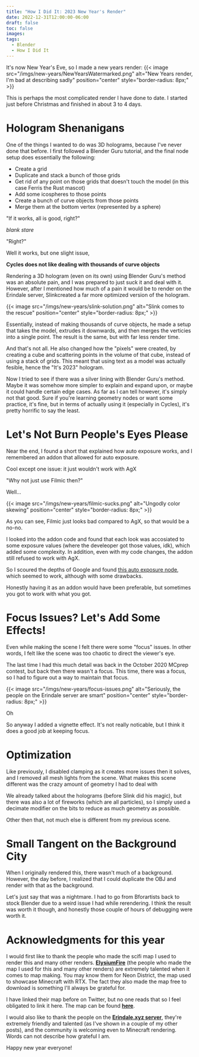 ```yaml
---
title: "How I Did It: 2023 New Year's Render"
date: 2022-12-31T12:00:00-06:00
draft: false
toc: false
images:
tags:
  - Blender
  - How I Did It
---
```


It's now New Year's Eve, so I made a new years render:
{{< image src="/imgs/new-years/NewYearsWatermarked.png" alt="New Years render, I'm bad at describing sadly" position="center" style="border-radius: 8px;" >}}

This is perhaps the most complicated render I have done to date. I started just before Christmas and finished in about 3 to 4 days.

# Hologram Shenanigans
One of the things I wanted to do was 3D holograms, because I've never done that before. I first followed a Blender Guru tutorial, and the final node setup does essentially the following:
* Create a grid
* Duplicate and stack a bunch of those grids
* Get rid of any point on those grids that doesn't touch the model (in this case Ferris the Rust mascot)
* Add some icospheres to those points
* Create a bunch of curve objects from those points
* Merge them at the bottom vertex (represented by a sphere)

"If it works, all is good, right?"

*blank stare*

"Right?"

Well it works, but one slight issue,

**Cycles does not like dealing with thousands of curve objects**


Rendering a 3D hologram (even on its own) using Blender Guru's method was an absolute pain, and I was prepared to just suck it and deal with it. However, after I mentioned how much of a pain it would be to render on the Erindale server, Slinkcreated a far more optimized version of the hologram.

{{< image src="/imgs/new-years/slink-solution.png" alt="Slink comes to the rescue" position="center" style="border-radius: 8px;" >}}

Essentially, instead of making thousands of curve objects, he made a setup that takes the model, extrudes it downwards, and then merges the verticies into a single point. The result is the same, but with far less render time.

And that's not all. He also changed how the "pixels" were created, by creating a cube and scattering points in the volume of that cube, instead of using a stack of grids. This meant that using text as a model was actually fesible, hence the "It's 2023" hologram. 

Now I tried to see if there was a silver lining with Blender Guru's method. Maybe it was somehow more simpler to explain and expand upon, or maybe it could handle certain edge cases. As far as I can tell however, it's simply not that good. Sure if you're learning geometry nodes or want some practice, it's fine, but in terms of actually using it (especially in Cycles), it's pretty horrific to say the least.


# Let's Not Burn People's Eyes Please
Near the end, I found a short that explained how auto exposure works, and I remembered an addon that allowed for auto exposure. 

Cool except one issue: it just wouldn't work with AgX

"Why not just use Filmic then?"

Well...

{{< image src="/imgs/new-years/filmic-sucks.png" alt="Ungodly color skewing" position="center" style="border-radius: 8px;" >}}

As you can see, Filmic just looks bad compared to AgX, so that would be a no-no.

I looked into the addon code and found that each look was accosiated to some exposure values (where the develeoper got those values, idk), which added some complexity. In addition, even with my code changes, the addon still refused to work with AgX.

So I scoured the depths of Google and found [this auto exposure node](https://pedroplopes.itch.io/autoexposure), which seemed to work, although with some drawbacks.

Honestly having it as an addon would have been preferable, but sometimes you got to work with what you got.

# Focus Issues? Let's Add Some Effects!
Even while making the scene I felt there were some "focus" issues. In other words, I felt like the scene was too chaotic to direct the viewer's eye.

The last time I had this much detail was back in the October 2020 MCprep contest, but back then there wasn't a focus. This time, there was a focus, so I had to figure out a way to maintain that focus.

{{< image src="/imgs/new-years/focus-issues.png" alt="Seriously, the people on the Erindale server are smart" position="center" style="border-radius: 8px;" >}}

Oh

So anyway I added a vignette effect. It's not really noticable, but I think it does a good job at keeping focus.

# Optimization
Like previously, I disabled clamping as it creates more issues then it solves, and I removed all mesh lights from the scene. What makes this scene different was the crazy amount of geometry I had to deal with

We already talked about the holograms (before Slink did his magic), but there was also a lot of fireworks (which are all particles), so I simply used a decimate modifier on the bits to reduce as much geometry as possible.

Other then that, not much else is different from my previous scene.

# Small Tangent on the Background City
When I originally rendered this, there wasn't much of a background. However, the day before, I realized that I could duplicate the OBJ and render with that as the background.

Let's just say that was a nightmare. I had to go from Bforartists back to stock Blender due to a weird issue I had while rerendering. I think the result was worth it though, and honestly those couple of hours of debugging were worth it.

# Acknowledgments for this year
I would first like to thank the people who made the scifi map I used to render this and many other renders. [**ElysiumFire**](https://twitter.com/ElysiumFire) (the people who made the map I used for this and many other renders) are extremely talented when it comes to map making. You may know them for Neon District, the map used to showcase Minecraft with RTX. The fact they also made the map free to download is something I'll always be grateful for.

I have linked their map before on Twitter, but no one reads that so I feel obligated to link it here. The map can be found [**here**](https://www.planetminecraft.com/project/cyberpunk-project-timelapse/).

I would also like to thank the people on the [**Erindale.xyz server**](https://discord.gg/erindale-xyz-314131871376080906), they're extremely friendly and talented (as I've shown in a couple of my other posts), and the community is welcoming even to Minecraft rendering. Words can not describe how grateful I am.

Happy new year everyone!
